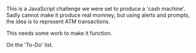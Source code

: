 
This is a JavaScript challenge we were set to produce a 'cash machine'.
Sadly cannot make it produce real momney, but using alerts and prompts,
the idea is to represent ATM transactions.

This needs some work to make it function.

On the 'To-Do' list.

